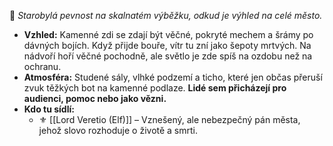 📌 _Starobylá pevnost na skalnatém výběžku, odkud je výhled na celé město._

- **Vzhled:** Kamenné zdi se zdají být věčné, pokryté mechem a šrámy po dávných bojích. Když přijde bouře, vítr tu zní jako šepoty mrtvých. Na nádvoří hoří věčné pochodně, ale světlo je zde spíš na ozdobu než na ochranu.
- **Atmosféra:** Studené sály, vlhké podzemí a ticho, které jen občas přeruší zvuk těžkých bot na kamenné podlaze. **Lidé sem přicházejí pro audienci, pomoc nebo jako vězni.**
- **Kdo tu sídlí:**
    - ⚜️ [[Lord Veretio (Elf)]] – Vznešený, ale nebezpečný pán města, jehož slovo rozhoduje o životě a smrti.